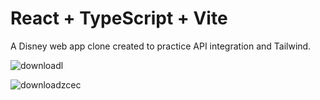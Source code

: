 # React + TypeScript + Vite

A Disney web app clone created to practice API integration and Tailwind.

![downloadl](https://github.com/user-attachments/assets/8c46da13-d4e1-4414-a177-58323ca7e73e)

![downloadzcec](https://github.com/user-attachments/assets/80a58f09-4375-4fae-a277-762ce8d31d22)
